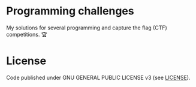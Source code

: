 # Programming challenges
My solutions for several programming and capture the flag (CTF) competitions. 🏆

# License
Code published under GNU GENERAL PUBLIC LICENSE v3 (see [LICENSE](https://github.com/j4hmilli/programming-challenges/blob/master/LICENSE)).
